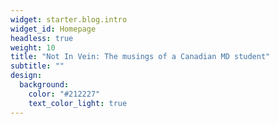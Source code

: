 ```yaml
---
widget: starter.blog.intro
widget_id: Homepage
headless: true
weight: 10
title: "Not In Vein: The musings of a Canadian MD student"
subtitle: ""
design:
  background:
    color: "#212227"
    text_color_light: true
---
```

